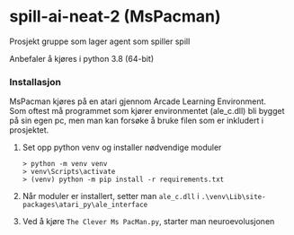 # spill-ai-neat-2 (MsPacman)
Prosjekt gruppe som lager agent som spiller spill


Anbefaler å kjøres i python 3.8 (64-bit)

### Installasjon
MsPacman kjøres på en atari gjennom Arcade Learning Environment. \
Som oftest må programmet som kjører environmentet (ale_c.dll) bli bygget på sin egen pc, men man kan forsøke å bruke filen som er inkludert i prosjektet.

1. Set opp python venv og installer nødvendige moduler

    ```
    > python -m venv venv
    > venv\Scripts\activate
    > (venv) python -m pip install -r requirements.txt
    ``` 

2. Når moduler er installert, setter man `ale_c.dll` i `.\venv\Lib\site-packages\atari_py\ale_interface`

3. Ved å kjøre `The Clever Ms PacMan.py`, starter man neuroevolusjonen